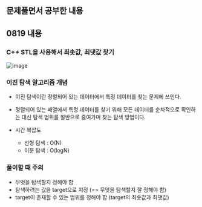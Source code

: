 ## 문제풀면서 공부한 내용

## 0819 내용
### C++ STL을 사용해서 최솟값, 최댓값 찾기
![image](https://github.com/user-attachments/assets/513fa57e-54d7-476d-b716-5432af38b8ca)

### 이진 탐색 알고리즘 개념
- 이진 탐색이란 정렬되어 있는 데이터에서 특정 데이터를 찾는 문제에 쓰인다.
- 정렬되어 있는 배열에서 특정 데이터를 찾기 위해 모든 데이터를 순차적으로 확인하는 대신 탐색 범위를 절반으로 줄여가며 찾는 탐색 방법이다.

- 시간 복잡도
  - 선형 탐색 : O(N)
  - 이분 탐색 : O(logN)
 
### 풀이할 때 주의
- 무엇을 탐색할지 정해야 함
- 탐색하려는 값을 target으로 지정 (=> 무엇을 탐색할지 잘 정해야 함)
- target이 존재할 수 있는 범위를 정해야 함 (target의 최솟값과 최댓값)
